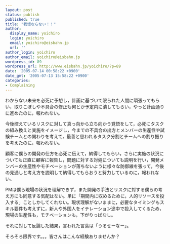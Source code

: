 ```yaml
---
layout: post
status: publish
published: true
title: "我慢ならない！！"
author:
  display_name: yoichiro
  login: yoichiro
  email: yoichiro@eisbahn.jp
  url: ''
author_login: yoichiro
author_email: yoichiro@eisbahn.jp
wordpress_id: 89
wordpress_url: http://www.eisbahn.jp/yoichiro/?p=89
date: '2005-07-14 00:58:22 +0900'
date_gmt: '2005-07-13 15:58:22 +0900'
categories:
- Complaining
---
```


わからない未来を必死に予想し，計画に基づいて限られた人間に頑張ってもらい，取りこぼしや不具合の修正も何とか予定内に潰してもらい，やっと計画通りに進めたのに，報われない。

今後控えているリスクに対して真っ向から立ち向かう覚悟をして，必死にタスクの組み換えと実施をイメージし，今までの不具合の出方とメンバーの生産性や試験チームとの関わりを考えて，最善と思われるタスク分割とチームへの割り振りを考えたのに，報われない。

顧客に僕らの開発の仕方を必死に伝えて，納得してもらい，さらに実施の状況についても正直に顧客に報告し，問題に対する対処についても説明を行い，開発メンバーの生産性やモチベーションが落ちないように様々な防御線を張って，今後の見通しと考え方を説明して納得してもらおうと努力しているのに，報われない。

PMは僕ら現場の状況を理解できず，また開発の手法とリスクに対する僕らの考え方にも同意する気配はない。単に「期間内に収めるために，人的リソースを投入する」ことしかしてくれない。現状理解がないままに，必要なタイミングもスキル要件も考えずに，新人や外国人をイテレーション途中で投入してくるため，現場の生産性も，モチベーションも，下がりっぱなし。

それに対して反論した結果，言われた言葉は「うるせーなー」。

そろそろ限界です。。。皆さんはこんな経験ありませんか？
